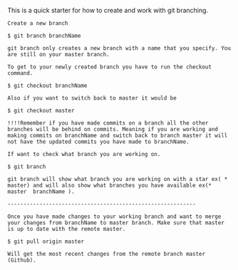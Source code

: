 This is a quick starter for how to create and work with git branching.
	
	Create a new branch
	
	$ git branch branchName

	git branch only creates a new branch with a name that you specify. You are still on your master branch. 

	To get to your newly created branch you have to run the checkout command.

	$ git checkout branchName

	Also if you want to switch back to master it would be 

	$ git checkout master

	!!!!Remember if you have made commits on a branch all the other branches will be behind on commits. Meaning if you are working and making commits on branchName and switch back to branch master it will not have the updated commits you have made to branchName.

	If want to check what branch you are working on.

	$ git branch

	git branch will show what branch you are working on with a star ex( * master) and will also show what branches you have available ex(* master  branchName ).

	-----------------------------------------------------------

	Once you have made changes to your working branch and want to merge your changes from branchName to master branch. Make sure that master is up to date with the remote master.

	$ git pull origin master

	Will get the most recent changes from the remote branch master (Github). 




